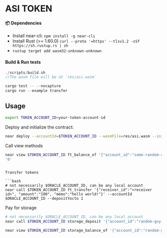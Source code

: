 # ASI TOKEN

#### 📦 Dependencies

- Install near-cli: `npm install -g near-cli`
- Install Rust (>= 1.60.0) `curl --proto '=https' --tlsv1.2 -sSf https://sh.rustup.rs | sh`
- `rustup target add wasm32-unknown-unknown`

#### Build & Run tests

```rust
./scripts/build.sh
//The wasm file will be at `res/asi.wasm`

cargo test -- --nocapture
cargo run --example transfer
```

## Usage

```bash
export TOKEN_ACCOUNT_ID=your-token-account-id
```

Deploy and initialize the contract:

```bash
near deploy --accountId=$TOKEN_ACCOUNT_ID --wasmFile=res/asi.wasm --initArgs '{"owner":"'$OWNER'","total_supply":"100000000000000000000000000"}' --initFunction new
```

Call view methods

```bash
near view $TOKEN_ACCOUNT_ID ft_balance_of '{"account_id":"some-random-account.testnet"}'
'0'
```

```

Transfer tokens

```bash
# not necessarily $ORACLE_ACCOUNT_ID, can be any local account
near call $TOKEN_ACCOUNT_ID ft_transfer '{"receiver_id":"<receiver id>", "amount":"100", "memo":"hello world!"}' --accountId $ORACLE_ACCOUNT_ID --depositYocto 1
```

Pay for storage

```bash
# not necessarily $ORACLE_ACCOUNT_ID, can be any local account
near call $TOKEN_ACCOUNT_ID storage_deposit '{"account_id":"random-guy-1.testnet"}' --accountId $ORACLE_ACCOUNT_ID --depositYocto 2350000000000000000000

near view $TOKEN_ACCOUNT_ID storage_balance_of '{"account_id":"random-guy-1.testnet"}' --accountId $ORACLE_ACCOUNT_ID
```

